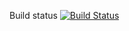 Build status [![Build Status](http://104.131.159.56:8080/buildStatus/icon?job=phone-store&style=plastic)](http://104.131.159.56:8080/job/phone-store/)